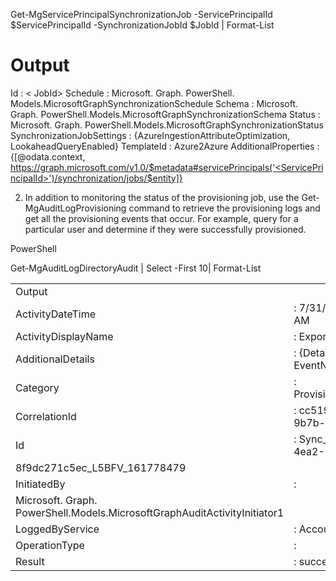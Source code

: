 <!-- PowerShell -->

Get-MgServicePrincipalSynchronizationJob -ServicePrincipalId $ServicePrincipalId -SynchronizationJobId $JobId | Format-List

# Output

Id : < JobId> 
Schedule : Microsoft. Graph. PowerShell. Models.MicrosoftGraphSynchronizationSchedule 
Schema : Microsoft. Graph. PowerShell.Models.MicrosoftGraphSynchronizationSchema 
Status : Microsoft. Graph. PowerShell.Models.MicrosoftGraphSynchronizationStatus 
SynchronizationJobSettings : {AzureIngestionAttributeOptimization, LookaheadQueryEnabled} 
TemplateId : Azure2Azure 
AdditionalProperties : {[@odata.context, https://graph.microsoft.com/v1.0/$metadata#servicePrincipals('<ServicePrincipalId>')/synchronization/jobs/$entity]}

2. In addition to monitoring the status of the provisioning job, use the Get-MgAuditLogProvisioning command to retrieve the provisioning logs and get all the provisioning events that occur. For example, query for a particular user and determine if they were successfully provisioned.

PowerShell

Get-MgAuditLogDirectoryAudit | Select -First 10| Format-List

|||
| - | - |
| Output | |
| ActivityDateTime | : 7/31/2023 12:08:17 AM |
| ActivityDisplayName | : Export |
| AdditionalDetails | : {Details, ErrorCode, EventName, ipaddr. . . } |
| Category | : ProvisioningManagement |
| CorrelationId | : cc519f3b-fb72-4ea2-9b7b-8f9dc271c5ec |
| Id | : Sync\_cc519f3b-fb72-4ea2-9b7b- |
| 8f9dc271c5ec\_L5BFV\_161778479 | |
| InitiatedBy | : |
| Microsoft. Graph. PowerShell.Models.MicrosoftGraphAuditActivityInitiator1 | |
| LoggedByService | : Account Provisioning |
| OperationType | : |
| Result | : success |